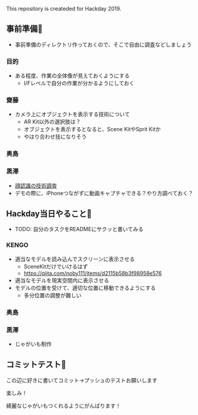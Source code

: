 This repository is createded for Hackday 2019.

## 事前準備🐶
* 事前準備のディレクトリ作っておくので、そこで自由に調査などしましょう

### 目的
* ある程度、作業の全体像が見えておくようにする
  * I/Fレベルで自分の作業が分かるようにしておく

### 齋藤
* カメラ上にオブジェクトを表示する技術について
    * AR Kit以外の選択肢は？
    * オブジェクトを表示するとなると、Scene KitやSprit Kitか
    * やはり合わせ技になりそう
### 奥島

### 黒澤
* [顔認識の技術調査](preparing/kurosawa/顔認識調査.md)
* デモの際に、iPhoneつながずに動画キャプチャできる？やり方調べておく？

## Hackday当日やること🏈
* TODO: 自分のタスクをREADMEにサクッと書いてみる

### KENGO
* 適当なモデルを読み込んでスクリーンに表示させる
    * SceneKitだけでいけるはず
    * https://qiita.com/noby111/items/d2115b58b3f98958e576
* 適当なモデルを現実空間内に表示させる
* モデルの位置を受けて、適切な位置に移動できるようにする
    * 多分位置の調整が難しい

### 奥島

### 黒澤
* じゃがいも制作

## コミットテスト🤖
この辺に好きに書いてコミット→プッシュのテストお願いします

楽しみ！

綺麗なじゃがいもつくれるようにがんばります！

